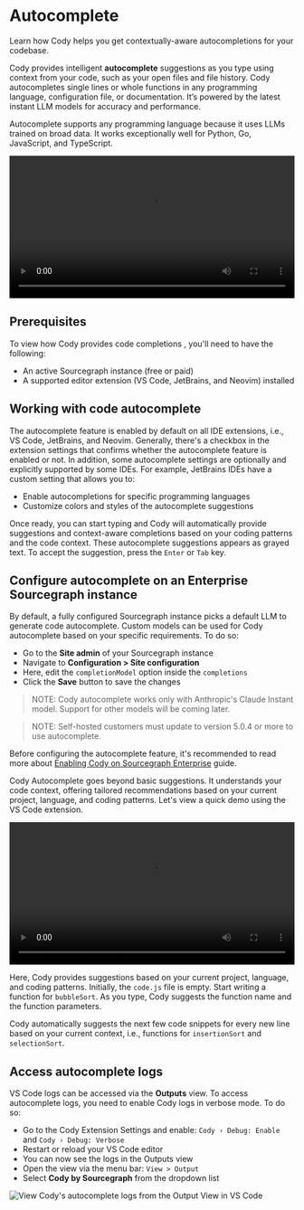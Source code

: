 # Autocomplete

<p class="subtitle">Learn how Cody helps you get contextually-aware autocompletions for your codebase.</p>

Cody provides intelligent **autocomplete** suggestions as you type using context from your code, such as your open files and file history. Cody autocompletes single lines or whole functions in any programming language, configuration file, or documentation. It’s powered by the latest instant LLM models for accuracy and performance.

Autocomplete supports any programming language because it uses LLMs trained on broad data. It works exceptionally well for Python, Go, JavaScript, and TypeScript.

<video width="1920" height="1080" loop playsinline controls style="width: 100%; height: auto; max-width: 50rem">
  <source src="https://storage.googleapis.com/sourcegraph-assets/Docs/Media/cody-in-action.mp4" type="video/mp4">
</video>

## Prerequisites

To view how Cody provides code completions , you'll need to have the following:

- An active Sourcegraph instance (free or paid)
- A supported editor extension (VS Code, JetBrains, and Neovim) installed

## Working with code autocomplete

The autocomplete feature is enabled by default on all IDE extensions, i.e., VS Code, JetBrains, and Neovim. Generally, there's a checkbox in the extension settings that confirms whether the autocomplete feature is enabled or not. In addition, some autocomplete settings are optionally and explicitly supported by some IDEs. For example, JetBrains IDEs have a custom setting that allows you to:

- Enable autocompletions for specific programming languages
- Customize colors and styles of the autocomplete suggestions

Once ready, you can start typing and Cody will automatically provide suggestions and context-aware completions based on your coding patterns and the code context. These autocomplete suggestions appears as grayed text. To accept the suggestion, press the `Enter` or `Tab` key.

## Configure autocomplete on an Enterprise Sourcegraph instance

By default, a fully configured Sourcegraph instance picks a default LLM to generate code autocomplete. Custom models can be used for Cody autocomplete based on your specific requirements. To do so:

- Go to the **Site admin** of your Sourcegraph instance
- Navigate to **Configuration > Site configuration**
- Here, edit the `completionModel` option inside the `completions`
- Click the **Save** button to save the changes

> NOTE: Cody autocomplete works only with Anthropic's Claude Instant model. Support for other models will be coming later.

> NOTE: Self-hosted customers must update to version 5.0.4 or more to use autocomplete.

Before configuring the autocomplete feature, it's recommended to read more about [Enabling Cody on Sourcegraph Enterprise](overview/enable-cody-enterprise.md) guide.

Cody Autocomplete goes beyond basic suggestions. It understands your code context, offering tailored recommendations based on your current project, language, and coding patterns. Let's view a quick demo using the VS Code extension.

<video width="1920" height="1080" loop playsinline controls style="width: 100%; height: auto; max-width: 50rem">
  <source src="https://storage.googleapis.com/sourcegraph-assets/Docs/Media/contexual-autocpmplete.mp4" type="video/mp4">
</video>

Here, Cody provides suggestions based on your current project, language, and coding patterns. Initially, the `code.js` file is empty. Start writing a function for `bubbleSort`. As you type, Cody suggests the function name and the function parameters.

Cody automatically suggests the next few code snippets for every new line based on your current context, i.e., functions for `insertionSort` and `selectionSort`.

## Access autocomplete logs

VS Code logs can be accessed via the **Outputs** view. To access autocomplete logs, you need to enable Cody logs in verbose mode. To do so:

- Go to the Cody Extension Settings and enable: `Cody › Debug: Enable` and `Cody › Debug: Verbose`
- Restart or reload your VS Code editor
- You can now see the logs in the Outputs view
- Open the view via the menu bar: `View > Output`
- Select **Cody by Sourcegraph** from the dropdown list

![View Cody's autocomplete logs from the Output View in VS Code](https://storage.googleapis.com/sourcegraph-assets/Docs/autocomplete-logs.png)
